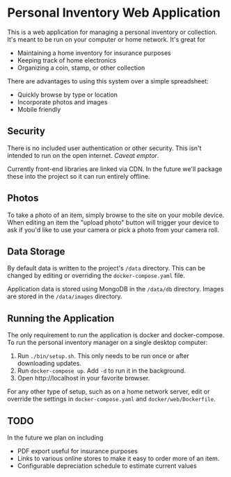Personal Inventory Web Application
==================================

This is a web application for managing a personal inventory or collection. It's meant to be run on your computer or home network.  It's great for

- Maintaining a home inventory for insurance purposes
- Keeping track of home electronics
- Organizing a coin, stamp, or other collection

There are advantages to using this system over a simple spreadsheet:

- Quickly browse by type or location
- Incorporate photos and images
- Mobile friendly

Security
--------

There is no included user authentication or other security. This isn't intended to run on the open internet.  *Caveat emptor*.

Currently front-end libraries are linked via CDN. In the future we'll package these into the project so it can run entirely offline.

Photos
------

To take a photo of an item, simply browse to the site on your mobile device.  When editing an item the "upload photo" button will trigger your device to ask if you'd like to use your camera or pick a photo from your camera roll.

Data Storage
------------

By default data is written to the project's `/data` directory.  This can be changed by editing or overriding the `docker-compose.yaml` file.

Application data is stored using MongoDB in the `/data/db` directory.  Images are stored in the `/data/images` directory.

Running the Application
-----------------------

The only requirement to run the application is docker and docker-compose.  To run the personal inventory manager on a single desktop computer:

1. Run `./bin/setup.sh`. This only needs to be run once or after downloading updates.
1. Run `docker-compose up`.  Add `-d` to run it in the background.
1. Open http://localhost in your favorite browser.

For any other type of setup, such as on a home network server, edit or override the settings in `docker-compose.yaml` and `docker/web/Dockerfile`.

TODO
----

In the future we plan on including 

- PDF export useful for insurance purposes
- Links to various online stores to make it easy to order more of an item.  
- Configurable depreciation schedule to estimate current values

